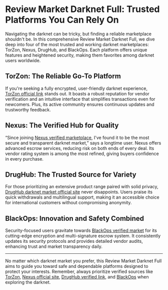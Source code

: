 # Review Market Darknet Full: Trusted Platforms You Can Rely On

Navigating the darknet can be tricky, but finding a reliable marketplace shouldn't be. In this comprehensive Review Market Darknet Full, we dive deep into four of the most trusted and working darknet marketplaces: TorZon, Nexus, DrugHub, and BlackOps. Each platform offers unique features and heightened security, making them favorites among darknet users worldwide.

## TorZon: The Reliable Go-To Platform

If you're seeking a fully encrypted, user-friendly darknet experience, <a href="http://&#116;%6F%72&#122;%6F&#110;&#53;%67&#50;%61%6D%6E%36&#98;&#106;&#110;%68&#109;%68%73%6B&#99;&#110;%74%74%6E%6E&#53;&#99;&#121;&#53;&#120;&#52;&#101;%70%79&#51;%72%65%64%35%35%67%6C%61&#110;&#102;&#112;&#99;%65%37%6F&#51;%34%79&#100;%2E&#111;%6E%69%6F&#110;">TorZon official link</a> stands out. It boasts a robust reputation for vendor verification and an intuitive interface that simplifies transactions even for newcomers. Plus, its active community ensures continuous updates and trustworthy feedback.

## Nexus: The Verified Hub for Quality

“Since joining <a href="http://%6E&#101;%78&#117&#115;&#122;%68&#110;%37&#102;%79%37&#120;&#103;%37&#117&#100;%74%76&#52;%33&#118;&#105;&#104;&#110;%68%76%71%35&#121;%6C%72%35&#55;&#98;%34%70&#110;&#116;&#101;&#117%6D&#54;%78%36%6F&#110;&#114;&#110;&#116;&#119;%62%35&#117%71%64&#46;%6F&#110;&#105;%6F%6E">Nexus verified marketplace</a>, I've found it to be the most secure and transparent darknet market,” says a longtime user. Nexus offers advanced escrow services, reducing risk on both ends of every deal. Its vendor rating system is among the most refined, giving buyers confidence in every purchase.

## DrugHub: The Trusted Source for Variety

For those prioritizing an extensive product range paired with solid privacy, <a href="http://%64%72%75&#103;&#104;&#117&#98;%32%70%77%7A&#107;&#122;&#106;&#116;&#99;&#117%61&#114;%66&#53;%70&#50;&#102;%36&#115;&#120;%6D&#104;&#55;%74%6A%75%69&#121;&#119;&#52;&#117&#119;%63&#97;%68%34%68&#106;&#116;%66&#52;&#55;&#111;&#105;%70&#99;&#105;&#97;%64%2E%6F%6E&#105;&#111;&#110;">DrugHub darknet market official site</a> never disappoints. Users praise its quick withdrawals and multilingual support, making it an accessible choice for international customers without compromising anonymity.

## BlackOps: Innovation and Safety Combined

Security-focused users gravitate towards <a href="http://%62&#108;%61%63&#107;%6F&#112;&#115;%61&#97;&#120;&#55;&#105;&#101;%65&#108;%6A%65&#99;%74&#118;%69&#51;%76&#110;&#51;&#97;%35&#109;%32%77&#102;&#115;&#115;%79&#108;&#99;&#100;&#113;&#97;%73%77&#114;%76&#108;%62%65&#112;%74&#119;%7A%76%35&#111;&#105;&#100;&#46;&#111;%6E&#105;%6F%6E">BlackOps verified market</a> for its cutting-edge encryption and multi-signature escrow system. It consistently updates its security protocols and provides detailed vendor audits, enhancing trust and market transparency daily.

---

No matter which darknet market you prefer, this Review Market Darknet Full aims to guide you toward safe and dependable platforms designed to protect your interests. Remember, always prioritize verified sources like <a href="http://&#116;%6F%72&#122;%6F&#110;&#53;%67&#50;%61%6D%6E%36&#98;&#106;&#110;%68&#109;%68%73%6B&#99;&#110;%74%74%6E%6E&#53;&#99;&#121;&#53;&#120;&#52;&#101;%70%79&#51;%72%65%64%35%35%67%6C%61&#110;&#102;&#112;&#99;%65%37%6F&#51;%34%79&#100;%2E&#111;%6E%69%6F&#110;">TorZon</a>, <a href="http://%6E&#101;%78&#117&#115;&#122;%68&#110;%37&#102;%79%37&#120;&#103;%37&#117&#100;%74%76&#52;%33&#118;&#105;&#104;&#110;%68%76%71%35&#121;%6C%72%35&#55;&#98;%34%70&#110;&#116;&#101;&#117%6D&#54;%78%36%6F&#110;&#114;&#110;&#116;&#119;%62%35&#117%71%64&#46;%6F&#110;&#105;%6F%6E">Nexus official site</a>, <a href="http://%64%72%75&#103;&#104;&#117&#98;%32%70%77%7A&#107;&#122;&#106;&#116;&#99;&#117%61&#114;%66&#53;%70&#50;&#102;%36&#115;&#120;%6D&#104;&#55;%74%6A%75%69&#121;&#119;&#52;&#117&#119;%63&#97;%68%34%68&#106;&#116;%66&#52;&#55;&#111;&#105;%70&#99;&#105;&#97;%64%2E%6F%6E&#105;&#111;&#110;">DrugHub verified link</a>, and <a href="http://%62&#108;%61%63&#107;%6F&#112;&#115;%61&#97;&#120;&#55;&#105;&#101;%65&#108;%6A%65&#99;%74&#118;%69&#51;%76&#110;&#51;&#97;%35&#109;%32%77&#102;&#115;&#115;%79&#108;&#99;&#100;&#113;&#97;%73%77&#114;%76&#108;%62%65&#112;%74&#119;%7A%76%35&#111;&#105;&#100;&#46;&#111;%6E&#105;%6F%6E">BlackOps</a> when exploring the darknet.

